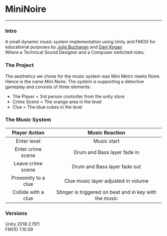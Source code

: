 # MiniNoire
---
### Intro
A small dynamic music system implementation using Unity and FMOD for educational purposes by <a href="https://twitter.com/jbuaudio" target="_blank">Julie Buchanan</a>  and <a href="https://twitter.com/Dani_Kogan" target="_blank">Dani Kogan</a>
<br>
Where a Technical Sound Designer and a Composer switched roles. 

### The Project
The aesthetics we chose for the music system was Mini Metro meets Noire. Hence is the name Mini Noire.
The system is supporting a detective gameplay and consists of three elements:
- The Player = 3rd person controller from the unity store
- Crime Scene = The orange area in the level
- Clue = The blue cubes in the level

### The Music System
| Player Action | Music Reaction|
|:-------------:|:-------------:|
| Enter level    | Music start |
| Enter crime scene      | Drum and Bass layer fade in      |
| Leave crime scene | Drum and Bass layer fade out      |
| Proxomity to a clue    | Clue music layer adjusted in volume |
| Collide with a clue    | Stinger is triggered on beat and in key with the music |



### Versions
Unity 2018.2.15f1
<br>
FMOD 1.10.09
